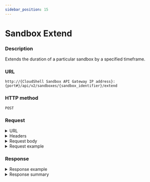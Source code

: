 ```yaml
---
sidebar_position: 15
---
```



# Sandbox Extend

### Description

Extends the duration of a particular sandbox by a specified timeframe.

### URL

`http://{CloudShell Sandbox API Gateway IP address}:{port#}/api/v2/sandboxes/{sandbox_identifier}/extend`

### HTTP method

`POST`

### Request

<details>
<summary>URL</summary>

| Parameter | Description/Comments |
| --- | --- |
| `sandbox_identifier` | The id of the sandbox (`string`). <br/> Note: You can get the sandbox ID from the [sandboxes](https://help.quali.com/Online%20Help/0.0/Portal/Content/API/RefGuides/Sndbx-REST-API/REST-API-V2-Ref-Guide.htm?tocpath=CloudShell%20API%20Guide%7CCloudShell%20Sandbox%20API%7C_____3#sandboxe) method, [blueprint start](https://help.quali.com/Online%20Help/0.0/Portal/Content/API/RefGuides/Sndbx-REST-API/REST-API-V2-Ref-Guide.htm?tocpath=CloudShell%20API%20Guide%7CCloudShell%20Sandbox%20API%7C_____3#blueprin3) method, and from the sandbox ID segment in the CloudShell Portal URL. |

</details>

<details>
<summary>Headers</summary>

Example header format for the `sandbox extend` method:

`Authorization: Basic <authorization token returned from the login method>`

`Content-Type: application/json`

</details>

<details>
<summary>Request body</summary>

The scheduling parameter of the sandbox in JSON format. The elements of the `sandbox extend` method include:

| Parameter | Description/Comments |
| --- | --- |
| `extended_time` | The additional duration required for the sandbox. Time must be specified in ISO 8601 format (for example PT23H). `(string)` <br/> If you do not specify a value, the following error message will be displayed: "Parameter is not a valid extended time". |

</details>

<details>
<summary>Request example</summary>

```javascript
{
   "extended_time":"PT2H5M"
}
```
</details>

### Response

<details>
<summary>Response example</summary>

The `sandbox extend` method returns details about the extended sandbox. The output includes details about the sandbox ID and the new time of the sandbox's duration:

```javascript
{
   "id":"994bd534-740a-45f5-851f-ff452f2a17a2",
   "name":"Test Blprnt2",
   "start_time":"2017-01-01T10:30:00Z",
   "end_time":"2017-01-01T12:35:00Z",
   "remaining_time":"PT24H30M"
}
```
</details>

<details>
<summary>Response summary</summary>

The response output properties of the `sandbox extend` method are described in the following table.

| Property | Sub Property | Description/Comments |
| --- | --- | --- |
| `id` |   | The ID of the sandbox. `(string)` |
| `name` |   | The name of the sandbox. `(string)` |
| `start_time` |   | The time when the sandbox started `(string)` |
| `end_time` |   | The time when the extended sandbox ends. `(string)` |
| `remaining_time` |   | The time left for the sandbox `(string)` |

</details>